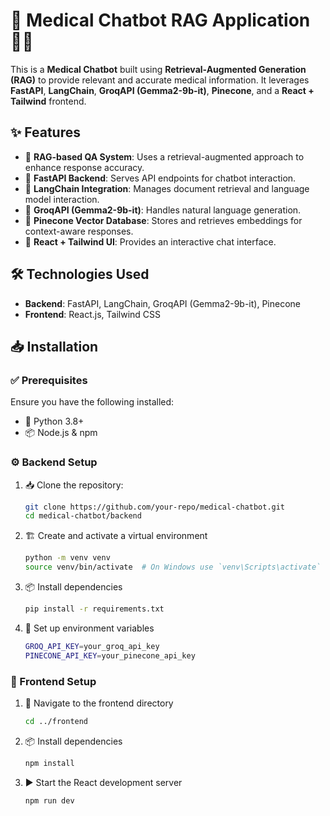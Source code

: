 # 🏥 Medical Chatbot RAG Application 🤖💬

This is a **Medical Chatbot** built using **Retrieval-Augmented Generation (RAG)** to provide relevant and accurate medical information. It leverages **FastAPI**, **LangChain**, **GroqAPI (Gemma2-9b-it)**, **Pinecone**, and a **React + Tailwind** frontend.

## ✨ Features
- 🧠 **RAG-based QA System**: Uses a retrieval-augmented approach to enhance response accuracy.
- 🚀 **FastAPI Backend**: Serves API endpoints for chatbot interaction.
- 🔗 **LangChain Integration**: Manages document retrieval and language model interaction.
- 🤖 **GroqAPI (Gemma2-9b-it)**: Handles natural language generation.
- 📂 **Pinecone Vector Database**: Stores and retrieves embeddings for context-aware responses.
- 🎨 **React + Tailwind UI**: Provides an interactive chat interface.

## 🛠️ Technologies Used
- **Backend**: FastAPI, LangChain, GroqAPI (Gemma2-9b-it), Pinecone
- **Frontend**: React.js, Tailwind CSS

## 📥 Installation
### ✅ Prerequisites
Ensure you have the following installed:
- 🐍 Python 3.8+
- 📦 Node.js & npm

### ⚙️ Backend Setup
1. 📥 Clone the repository:
   ```sh
   git clone https://github.com/your-repo/medical-chatbot.git
   cd medical-chatbot/backend
   ```

2. 🏗️ Create and activate a virtual environment
   ```sh
   python -m venv venv
   source venv/bin/activate  # On Windows use `venv\Scripts\activate`
   ```

3. 📦 Install dependencies
   ```sh
   pip install -r requirements.txt
   ```

4. 🔑 Set up environment variables
   ```sh
   GROQ_API_KEY=your_groq_api_key
   PINECONE_API_KEY=your_pinecone_api_key
   ```

### 🎨 Frontend Setup
1. 📁 Navigate to the frontend directory
   ```sh
   cd ../frontend
   ```

2. 📦 Install dependencies
   ```sh
   npm install
   ```

3. ▶️ Start the React development server
   ```sh
   npm run dev
   ```



